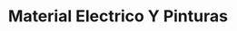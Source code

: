 ---
title: "Material Electrico Y Pinturas"
url: /tenango-del-valle/material-electrico-y-pinturas/
shop: electrónica
---